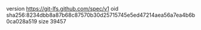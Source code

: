 version https://git-lfs.github.com/spec/v1
oid sha256:8234dbb8a87b68c87570b30d25715745e5ed47214aea56a7ea4b6b0ca028a519
size 39457
